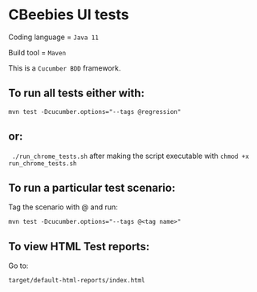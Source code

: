 # CBeebies UI tests
Coding language = `Java 11`

Build tool = `Maven`

This is a `Cucumber BDD` framework.

## To run all tests either with:
`mvn test -Dcucumber.options="--tags @regression"`

## or:
` ./run_chrome_tests.sh` after making the script executable with `chmod +x run_chrome_tests.sh`


## To run a particular test scenario:
Tag the scenario with @<tag name> and run:

`mvn test -Dcucumber.options="--tags @<tag name>"`

## To view HTML Test reports:
Go to:

`target/default-html-reports/index.html`